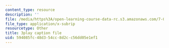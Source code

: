```yaml
---
content_type: resource
description: ''
file: /media/https%3A/open-learning-course-data-rc.s3.amazonaws.com/7-01sc-fundamentals-of-biology-fall-2011/594085fc48d354cc8d2cc56dd05e1ef1_uBRdfsz_YB4.vtt
file_type: application/x-subrip
resourcetype: Other
title: 3play caption file
uid: 594085fc-48d3-54cc-8d2c-c56dd05e1ef1
---
```

